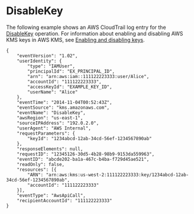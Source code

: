 # DisableKey<a name="ct-disablekey"></a>

The following example shows an AWS CloudTrail log entry for the [DisableKey](https://docs.aws.amazon.com/kms/latest/APIReference/API_DisableKey.html) operation\. For information about enabling and disabling AWS KMS keys in AWS KMS, see [Enabling and disabling keys](enabling-keys.md)\.

```
{
    "eventVersion": "1.02",
    "userIdentity": {
        "type": "IAMUser",
        "principalId": "EX_PRINCIPAL_ID",
        "arn": "arn:aws:iam::111122223333:user/Alice",
        "accountId": "111122223333",
        "accessKeyId": "EXAMPLE_KEY_ID",
        "userName": "Alice"
    },
    "eventTime": "2014-11-04T00:52:43Z",
    "eventSource": "kms.amazonaws.com",
    "eventName": "DisableKey",
    "awsRegion": "us-east-1",
    "sourceIPAddress": "192.0.2.0",
    "userAgent": "AWS Internal",
    "requestParameters": {
        "keyId": "1234abcd-12ab-34cd-56ef-1234567890ab"
    },
    "responseElements": null,
    "requestID": "12345126-30d5-4b28-98b9-9153da559963",
    "eventID": "abcde202-ba1a-467c-b4ba-f729d45ae521",
    "readOnly": false,
    "resources": [{
        "ARN": "arn:aws:kms:us-west-2:111122223333:key/1234abcd-12ab-34cd-56ef-1234567890ab",
        "accountId": "111122223333"
    }],
    "eventType": "AwsApiCall",
    "recipientAccountId": "111122223333"
}
```